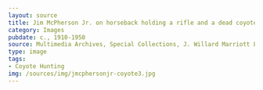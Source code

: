```yaml
---
layout: source
title: Jim McPherson Jr. on horseback holding a rifle and a dead coyote
category: Images
pubdate: c., 1910-1950
source: Multimedia Archives, Special Collections, J. Willard Marriott Library, University of Utah
type: image
tags: 
- Coyote Hunting 
img: /sources/img/jmcphersonjr-coyote3.jpg 
---
```


